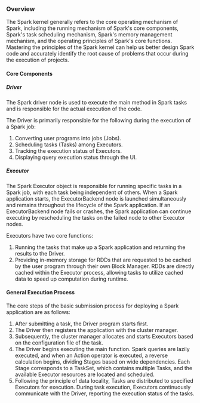 ### Overview

The Spark kernel generally refers to the core operating mechanism of Spark, including the running mechanism of Spark's core components, Spark's task scheduling mechanism, Spark's memory management mechanism, and the operating principles of Spark's core functions. Mastering the principles of the Spark kernel can help us better design Spark code and accurately identify the root cause of problems that occur during the execution of projects.

#### Core Components

##### Driver

The Spark driver node is used to execute the main method in Spark tasks and is responsible for the actual execution of the code.

The Driver is primarily responsible for the following during the execution of a Spark job:

1. Converting user programs into jobs (Jobs).
2. Scheduling tasks (Tasks) among Executors.
3. Tracking the execution status of Executors.
4. Displaying query execution status through the UI.

##### Executor

The Spark Executor object is responsible for running specific tasks in a Spark job, with each task being independent of others. When a Spark application starts, the ExecutorBackend node is launched simultaneously and remains throughout the lifecycle of the Spark application. If an ExecutorBackend node fails or crashes, the Spark application can continue executing by rescheduling the tasks on the failed node to other Executor nodes.

Executors have two core functions:

1. Running the tasks that make up a Spark application and returning the results to the Driver.
2. Providing in-memory storage for RDDs that are requested to be cached by the user program through their own Block Manager. RDDs are directly cached within the Executor process, allowing tasks to utilize cached data to speed up computation during runtime.

#### General Execution Process

The core steps of the basic submission process for deploying a Spark application are as follows:

1. After submitting a task, the Driver program starts first.
2. The Driver then registers the application with the cluster manager.
3. Subsequently, the cluster manager allocates and starts Executors based on the configuration file of the task.
4. The Driver begins executing the main function. Spark queries are lazily executed, and when an Action operator is executed, a reverse calculation begins, dividing Stages based on wide dependencies. Each Stage corresponds to a TaskSet, which contains multiple Tasks, and the available Executor resources are located and scheduled.
5. Following the principle of data locality, Tasks are distributed to specified Executors for execution. During task execution, Executors continuously communicate with the Driver, reporting the execution status of the tasks.
